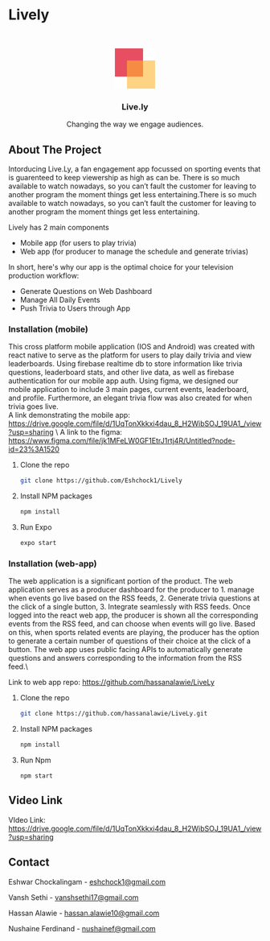 # Lively

<br />
<p align="center">
  <a href="https://github.com/othneildrew/Best-README-Template">
    <img src="assets/logo.png" alt="Logo" width="80" height="80">
  </a>

  <h3 align="center">Live.ly</h3>

  <p align="center">
    Changing the way we engage audiences.
</p>

## About The Project

Intorducing Live.Ly, a fan engagement app focussed on sporting events that is guarenteed to keep viewership as high as can be. There is so much available to watch nowadays, so you can’t fault the customer for leaving to another program the moment things get less entertaining.There is so much available to watch nowadays, so you can’t fault the customer for leaving to another program the moment things get less entertaining.

Lively has 2 main components
* Mobile app (for users to play trivia)
* Web app (for producer to manage the schedule and generate trivias)


In short, here's why our app is the optimal choice for your television production workflow:
* Generate Questions on Web Dashboard
* Manage All Daily Events 
* Push Trivia to Users through App

### Installation (mobile)

This cross platform mobile application (IOS and Android) was created with react native to serve as the platform for users to play daily trivia and view leaderboards. Using firebase realtime db to store information like trivia questions, leaderboard stats, and other live data, as well as firebase authentication for our mobile app auth. Using figma, we designed our mobile application to include 3 main pages, current events, leaderboard, and profile. Furthermore, an elegant trivia flow was also created for when trivia goes live. \
A link demonstrating the mobile app: https://drive.google.com/file/d/1UqTonXkkxi4dau_8_H2WibSOJ_19UA1_/view?usp=sharing \\
A link to the figma: https://www.figma.com/file/jk1MFeLW0GF1EtrJ1rtj4R/Untitled?node-id=23%3A1520

1. Clone the repo
   ```sh
   git clone https://github.com/Eshchock1/Lively
   ```
3. Install NPM packages
   ```sh
   npm install
   ```
4. Run Expo 
   ```sh
   expo start
   ```
   
   
### Installation (web-app)
The web application is a significant portion of the product. The web application serves as a producer dashboard for the producer to 1. manage when events go live based on the RSS feeds, 2. Generate trivia questions at the click of a single button, 3. Integrate seamlessly with RSS feeds. Once logged into the react web app, the producer is shown all the corresponding events from the RSS feed, and can choose when events will go live. Based on this, when sports related events are playing, the producer has the option to generate a certain number of questions of their choice at the click of a button. The web app uses public facing APIs to automatically generate questions and answers corresponding to the information from the RSS feed.\

Link to web app repo: https://github.com/hassanalawie/LiveLy

1. Clone the repo
   ```sh
   git clone https://github.com/hassanalawie/LiveLy.git
   ```
3. Install NPM packages
   ```sh
   npm install
   ```
4. Run Npm 
   ```JS
   npm start
   ```
   
## Video Link

VIdeo Link: https://drive.google.com/file/d/1UqTonXkkxi4dau_8_H2WibSOJ_19UA1_/view?usp=sharing
   
   
## Contact

Eshwar Chockalingam - eshchock1@gmail.com

Vansh Sethi - vanshsethi17@gmail.com

Hassan Alawie - hassan.alawie10@gmail.com

Nushaine Ferdinand  - nushainef@gmail.com
